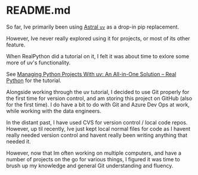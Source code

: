 # README.md

So far, Ive primarily been using [Astral `uv`](https://docs.astral.sh/uv/) as a drop-in pip replacement.  

However, Ive never really explored using it for projects, or most of its other feature. 

When RealPython did a tutorial on it, I felt it was about time to exlore some more of uv's functionality.   

See [Managing Python Projects With uv: An All-in-One Solution – Real Python](https://realpython.com/python-uv/) for the tutorial.

Alongside working through the uv tutorial, I decided to use Git properly for the first time for version control, and am storing this project on GitHub (also for the first time). I do have a bit to do with Git and Azure Dev Ops at work, while working with the data engineers. 

In the distant past, I have used CVS for version control / local code repos. However, up til recently, Ive just kept local normal files for code as I havent really needed version control and havent really been writing anything that needed it.

However, now that Im often working on multiple computers, and have a number of projects on the go for various things, I figured it was time to brush up my knowledge and general Git understanding and fluency.

